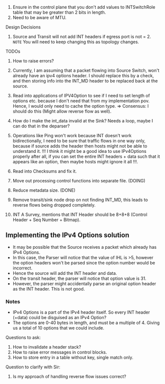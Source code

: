 1. Ensure in the control plane that you don't add values to INTSwitchRole table that may be greater than 2 bits in length.
2. Need to be aware of MTU.

Design Decisions
1. Source and Transit will not add INT headers if egress port is not = 2. `NOTE` You will need to keep changing this as topology changes. 

TODOs
1. How to raise errors?
3. Currently, I am assuming that a packet flowing into Source Switch, won't already have an ipv4 options header. I should replace this by a check, and then storing info into the INT_MD header to be replaced back at the source.
4. Read into applications of IPV4Option to see if I need to set length of options etc. because I don't need that from my implementation pov. Hence, I would only need to cache the option type. => Consensus: I should do this (Might allow reverse flow as well).
5. How do I make the int_data invalid at the Sink? Needs a loop, maybe I can do that in the deparser?
6. Operations like Ping won't work because INT doesn't work bidirectionally, I need to be sure that traffic flows in one way only, because if source adds the header then hosts might not be able to understand it. !!! I think it might be a good idea to use IPv4Options properly after all, if you can set the entire INT headers + data such that it appears like an option, then maybe hosts might ignore it all !!!.

8. Read into Checksums and fix it.
9. Move out processing control functions into separate file. (DOING)
10. Reduce metadata size. (DONE)
11. Remove transit/sink node drop on not finding INT_MD, this leads to reverse flows being dropped completely.
12. INT A Survey, mentions that INT Header should be 8+8+8 (Control Header + Seq Number + Bitmap).

## Implementing the IPv4 Options solution
* It may be possible that the Source receives a packet which already has IPv4 Options.
* In this case, the Parser will notice that the value of IHL is >5, however the option headers won't be parsed since the option number would be incorrect.
* Hence the source will add the INT header and data.
* On the transit header, the parser will notice that option value is 31. 
* However, the parser might accidentally parse an original option header as the INT header. This is not good.

### Notes
* IPv4 Options is a part of the IPv4 header itself. So every INT header (+data) could be disguised as an IPv4 Option?
* The options are 0-40 bytes in length, and must be a multiple of 4. Giving us a total of 10 options that we could include.

Questions to ask:
1. How to invalidate a header stack?
2. How to raise error messages in control blocks.
3. How to store entry in a table without key, single match only.

Question to clarify with Sir:
1. Is my approach of handling reverse flow issues correct?
